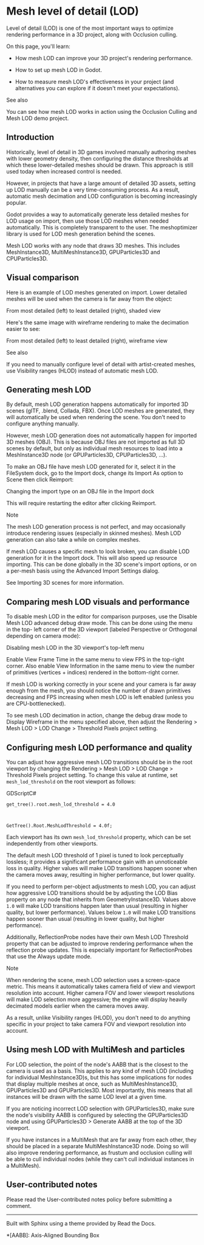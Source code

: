 # Mesh level of detail (LOD)

Level of detail (LOD) is one of the most important ways to optimize rendering
performance in a 3D project, along with Occlusion culling.

On this page, you'll learn:

  * How mesh LOD can improve your 3D project's rendering performance.

  * How to set up mesh LOD in Godot.

  * How to measure mesh LOD's effectiveness in your project (and alternatives you can explore if it doesn't meet your expectations).

See also

You can see how mesh LOD works in action using the Occlusion Culling and Mesh
LOD demo project.

## Introduction

Historically, level of detail in 3D games involved manually authoring meshes
with lower geometry density, then configuring the distance thresholds at which
these lower-detailed meshes should be drawn. This approach is still used today
when increased control is needed.

However, in projects that have a large amount of detailed 3D assets, setting
up LOD manually can be a very time-consuming process. As a result, automatic
mesh decimation and LOD configuration is becoming increasingly popular.

Godot provides a way to automatically generate less detailed meshes for LOD
usage on import, then use those LOD meshes when needed automatically. This is
completely transparent to the user. The meshoptimizer library is used for LOD
mesh generation behind the scenes.

Mesh LOD works with any node that draws 3D meshes. This includes
MeshInstance3D, MultiMeshInstance3D, GPUParticles3D and CPUParticles3D.

## Visual comparison

Here is an example of LOD meshes generated on import. Lower detailed meshes
will be used when the camera is far away from the object:

From most detailed (left) to least detailed (right), shaded view

Here's the same image with wireframe rendering to make the decimation easier
to see:

From most detailed (left) to least detailed (right), wireframe view

See also

If you need to manually configure level of detail with artist-created meshes,
use Visibility ranges (HLOD) instead of automatic mesh LOD.

## Generating mesh LOD

By default, mesh LOD generation happens automatically for imported 3D scenes
(glTF, .blend, Collada, FBX). Once LOD meshes are generated, they will
automatically be used when rendering the scene. You don't need to configure
anything manually.

However, mesh LOD generation does not automatically happen for imported 3D
meshes (OBJ). This is because OBJ files are not imported as full 3D scenes by
default, but only as individual mesh resources to load into a MeshInstance3D
node (or GPUParticles3D, CPUParticles3D, ...).

To make an OBJ file have mesh LOD generated for it, select it in the
FileSystem dock, go to the Import dock, change its Import As option to Scene
then click Reimport:

Changing the import type on an OBJ file in the Import dock

This will require restarting the editor after clicking Reimport.

Note

The mesh LOD generation process is not perfect, and may occasionally introduce
rendering issues (especially in skinned meshes). Mesh LOD generation can also
take a while on complex meshes.

If mesh LOD causes a specific mesh to look broken, you can disable LOD
generation for it in the Import dock. This will also speed up resource
importing. This can be done globally in the 3D scene's import options, or on a
per-mesh basis using the Advanced Import Settings dialog.

See Importing 3D scenes for more information.

## Comparing mesh LOD visuals and performance

To disable mesh LOD in the editor for comparison purposes, use the Disable
Mesh LOD advanced debug draw mode. This can be done using the menu in the top-
left corner of the 3D viewport (labeled Perspective or Orthogonal depending on
camera mode):

Disabling mesh LOD in the 3D viewport's top-left menu

Enable View Frame Time in the same menu to view FPS in the top-right corner.
Also enable View Information in the same menu to view the number of primitives
(vertices + indices) rendered in the bottom-right corner.

If mesh LOD is working correctly in your scene and your camera is far away
enough from the mesh, you should notice the number of drawn primitives
decreasing and FPS increasing when mesh LOD is left enabled (unless you are
CPU-bottlenecked).

To see mesh LOD decimation in action, change the debug draw mode to Display
Wireframe in the menu specified above, then adjust the Rendering > Mesh LOD >
LOD Change > Threshold Pixels project setting.

## Configuring mesh LOD performance and quality

You can adjust how aggressive mesh LOD transitions should be in the root
viewport by changing the Rendering > Mesh LOD > LOD Change > Threshold Pixels
project setting. To change this value at runtime, set `mesh_lod_threshold` on
the root viewport as follows:

GDScriptC#

    
    
    get_tree().root.mesh_lod_threshold = 4.0
    
    
    
    GetTree().Root.MeshLodThreshold = 4.0f;
    

Each viewport has its own `mesh_lod_threshold` property, which can be set
independently from other viewports.

The default mesh LOD threshold of 1 pixel is tuned to look perceptually
lossless; it provides a significant performance gain with an unnoticeable loss
in quality. Higher values will make LOD transitions happen sooner when the
camera moves away, resulting in higher performance, but lower quality.

If you need to perform per-object adjustments to mesh LOD, you can adjust how
aggressive LOD transitions should be by adjusting the LOD Bias property on any
node that inherits from GeometryInstance3D. Values above `1.0` will make LOD
transitions happen later than usual (resulting in higher quality, but lower
performance). Values below `1.0` will make LOD transitions happen sooner than
usual (resulting in lower quality, but higher performance).

Additionally, ReflectionProbe nodes have their own Mesh LOD Threshold property
that can be adjusted to improve rendering performance when the reflection
probe updates. This is especially important for ReflectionProbes that use the
Always update mode.

Note

When rendering the scene, mesh LOD selection uses a screen-space metric. This
means it automatically takes camera field of view and viewport resolution into
account. Higher camera FOV and lower viewport resolutions will make LOD
selection more aggressive; the engine will display heavily decimated models
earlier when the camera moves away.

As a result, unlike Visibility ranges (HLOD), you don't need to do anything
specific in your project to take camera FOV and viewport resolution into
account.

## Using mesh LOD with MultiMesh and particles

For LOD selection, the point of the node's AABB that is the closest to the
camera is used as a basis. This applies to any kind of mesh LOD (including for
individual MeshInstance3D)s, but this has some implications for nodes that
display multiple meshes at once, such as MultiMeshInstance3D, GPUParticles3D
and GPUParticles3D. Most importantly, this means that all instances will be
drawn with the same LOD level at a given time.

If you are noticing incorrect LOD selection with GPUParticles3D, make sure the
node's visibility AABB is configured by selecting the GPUParticles3D node and
using GPUParticles3D > Generate AABB at the top of the 3D viewport.

If you have instances in a MultiMesh that are far away from each other, they
should be placed in a separate MultiMeshInstance3D node. Doing so will also
improve rendering performance, as frustum and occlusion culling will be able
to cull individual nodes (while they can't cull individual instances in a
MultiMesh).

## User-contributed notes

Please read the User-contributed notes policy before submitting a comment.

* * *

Built with Sphinx using a theme provided by Read the Docs.

  *[AABB]: Axis-Aligned Bounding Box

